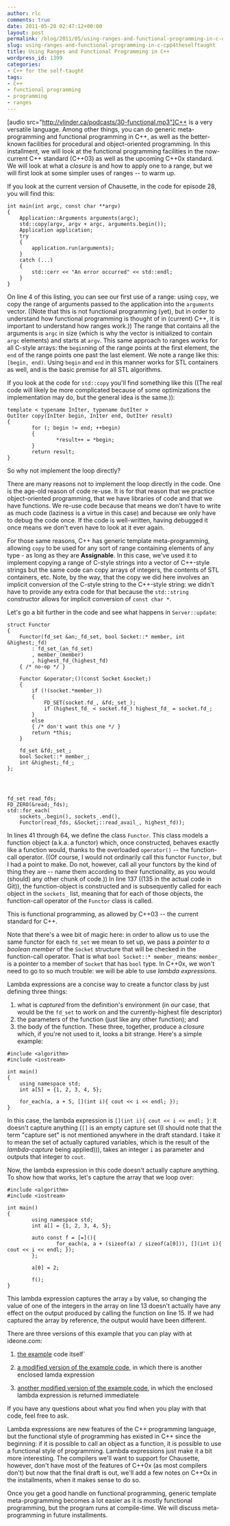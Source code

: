 ```yaml
---
author: rlc
comments: true
date: 2011-05-20 02:47:12+00:00
layout: post
permalink: /blog/2011/05/using-ranges-and-functional-programming-in-c-cpp4theselftaught/
slug: using-ranges-and-functional-programming-in-c-cpp4theselftaught
title: Using Ranges and Functional Programming in C++
wordpress_id: 1399
categories:
- C++ for the self-taught
tags:
- C++
- functional programming
- programming
- ranges
---
```


[audio src="http://vlinder.ca/podcasts/30-functional.mp3"]C++ is a very versatile language. Among other things, you can do generic meta-programming and functional programming in C++, as well as the better-known facilities for procedural and object-oriented programming. In this installment, we will look at the functional programming facilities in the now-current C++ standard (C++03) as well as the upcoming C++0x standard. We will look at what a _closure_ is and how to apply one to a range, but we will first look at some simpler uses of ranges -- to warm up.
<!--more-->
If you look at the current version of Chausette, in the code for episode 28, you will find this: 
    
    int main(int argc, const char **argv)
    {
    	Application::Arguments arguments(argc);
    	std::copy(argv, argv + argc, arguments.begin());
    	Application application;
    	try
    	{
    		application.run(arguments);
    	}
    	catch (...)
    	{
    		std::cerr << "An error occurred" << std::endl;
    	}
    }

On line 4 of this listing, you can see our first use of a range: using `copy`, we copy the range of arguments passed to the application into the `arguments` vector. ((Note that this is not functional programming (yet), but in order to understand how functional programming is thought of in (current) C++, it is important to understand how ranges work.)) The range that contains all the arguments is `argc` in size (which is why the vector is initialized to contain `argc` elements) and starts at `argv`. This same approach to ranges works for all C-style arrays: the `begin`ning of the range points at the first element, the `end` of the range points one past the last element. We note a range like this: `[begin, end)`. Using `begin` and `end` in this manner works for STL containers as well, and is the basic premise for all STL algorithms.

If you look at the code for `std::copy` you'll find something like this ((The real code will likely be more complicated because of some optimizations the implementation may do, but the general idea is the same.)):
    
    template < typename InIter, typename OutIter >
    OutIter copy(InIter begin, InIter end, OutIter result)
    {
            for (; begin != end; ++begin)
            {
                    *result++ = *begin;
            }
            return result;
    }

So why not implement the loop directly?

There are many reasons not to implement the loop directly in the code. One is the age-old reason of code re-use. It is for that reason that we practice object-oriented programming, that we have libraries of code and that we have functions. We re-use code because that means we don't have to write as much code (laziness is a virtue in this case) and because we only have to debug the code once. If the code is well-written, having debugged it once means we don't even have to look at it ever again.

For those same reasons, C++ has generic template meta-programming, allowing `copy` to be used for any sort of range containing elements of any type - as long as they are **Assignable**. In this case, we've used it to implement copying a range of C-style strings into a vector of C++-style strings but the same code can copy arrays of integers, the contents of STL containers, etc. Note, by the way, that the copy we did here involves an implicit conversion of the C-style string to the C++-style string: we didn't have to provide any extra code for that because the `std::string` constructor allows for implicit conversion of `const char *`.

Let's go a bit further in the code and see what happens in `Server::update`: 
    
    struct Functor
    {
    	Functor(fd_set &an;_fd_set, bool Socket::* member, int &highest;_fd)
    		: fd_set_(an_fd_set)
    		, member_(member)
    		, highest_fd_(highest_fd)
    	{ /* no-op */ }
    
    	Functor &operator;()(const Socket &socket;)
    	{
    		if (!(socket.*member_))
    		{
    			FD_SET(socket.fd_, &fd;_set_);
    			if (highest_fd_ < socket.fd_) highest_fd_ = socket.fd_;
    		}
    		else
    		{ /* don't want this one */ }
    		return *this;
    	}
    
    	fd_set &fd;_set_;
    	bool Socket::* member_;
    	int &highest;_fd_;
    };



    
    fd_set read_fds;
    FD_ZERO(&read;_fds);
    std::for_each(
    	sockets_.begin(), sockets_.end(),
    	Functor(read_fds, &Socket;::read_avail_, highest_fd));

In lines 41 through 64, we define the class `Functor`. This class models a function object (a.k.a. a functor) which, once constructed, behaves exactly like a function would, thanks to the overloaded `operator()` -- the function-call operator. ((Of course, I would not ordinarily call this functor `Functor`, but I had a point to make. Do not, however, call all your functors by the kind of thing they are -- name them according to their functionality, as you would (should) any other chunk of code.)) In line 137 ((135 in the actual code in Git)), the function-object is constructed and is subsequently called for each object in the `sockets_` list, meaning that for each of those objects, the function-call operator of the `Functor` class is called.

This is functional programming, as allowed by C++03 -- the current standard for C++.

Note that there's a wee bit of magic here: in order to allow us to use the same functor for each `fd_set` we mean to set up, we pass a _pointer to a boolean member_ of the `Socket` structure that will be checked in the function-call operator. That is what `bool Socket::* member_` means: `member_` is a pointer to a member of `Socket` that has `bool` type. In C++0x, we won't need to go to so much trouble: we will be able to use _lambda expressions_.

Lambda expressions are a concise way to create a functor class by just defining three things:


  1. what is _captured_ from the definition's environment (in our case, that would be the `fd_set` to work on and the currently-highest file descriptor)
  2. the parameters of the function (just like any other function); and
  3. the body of the function.
These three, together, produce a _closure_ which, if you're not used to it, looks a bit strange. Here's a simple example: 
    
    #include <algorithm>
    #include <iostream>
    
    int main()
    {
    	using namespace std;
    	int a[5] = {1, 2, 3, 4, 5};
    	
    	for_each(a, a + 5, [](int i){ cout << i << endl; });
    }

In this case, the lambda expression is `[](int i){ cout << i << endl; }`: it doesn't capture anything (`[]` is an empty capture set ((I should note that the term "capture set" is not mentioned anywhere in the draft standard. I take it to mean the set of actually captured variables, which is the result of the _lambda-capture_ being applied))), takes an integer `i` as parameter and outputs that integer to `cout`.

Now, the lambda expression in this code doesn't actually capture anything. To show how that works, let's capture the array that we loop over: 
    
    #include <algorithm>
    #include <iostream>
     
    int main()
    {
            using namespace std;
            int a[] = {1, 2, 3, 4, 5};
            
            auto const f = [=](){
                    for_each(a, a + (sizeof(a) / sizeof(a[0])), [](int i){ cout << i << endl; });
            };
            
            a[0] = 2;
            
            f();
    }


This lambda expression captures the array `a` by value, so changing the value of one of the integers in the array on line 13 doesn't actually have any effect on the output produced by calling the function on line 15. If we had captured the array by reference, the output would have been different.

There are three versions of this example that you can play with at ideone.com:



	
  1. [the example](http://ideone.com/v5J6f) code itself`
	
  2. [a modified version of the example code](http://ideone.com/v8Wsr), in which there is another enclosed lamda expression
	
  3. [another modified version of the example code](http://ideone.com/cMwCa), in which the enclosed lambda expression is returned immediatele


If you have any questions about what you find when you play with that code, feel free to ask.

Lambda expressions are new features of the C++ programming language, but the functional style of programming has existed in C++ since the beginning: if it is possible to call an object as a function, it is possible to use a functional style of programming. Lambda expressions just make it a bit more interesting. The compilers we'll want to support for Chausette, however, don't have most of the features of C++0x (as most compilers don't) but now that the final draft is out, we'll add a few notes on C++0x in the installments, when it makes sense to do so.

Once you get a good handle on functional programming, generic template meta-programming becomes a lot easier as it is mostly functional programming, but the program runs at compile-time. We will discuss meta-programming in future installments.
